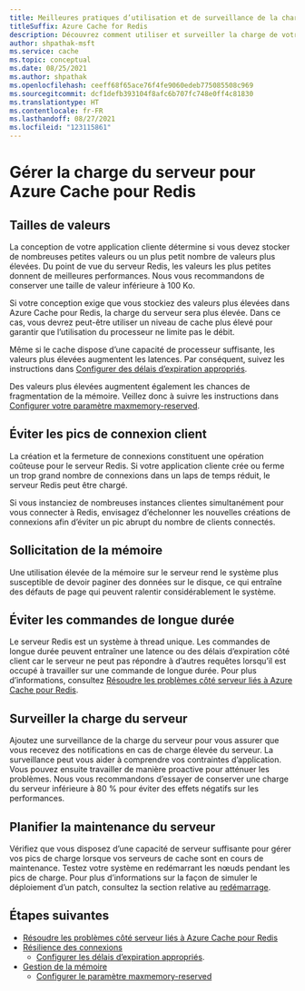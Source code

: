 ```yaml
---
title: Meilleures pratiques d’utilisation et de surveillance de la charge du serveur pour Azure Cache pour Redis
titleSuffix: Azure Cache for Redis
description: Découvrez comment utiliser et surveiller la charge de votre serveur pour Azure Cache pour Redis.
author: shpathak-msft
ms.service: cache
ms.topic: conceptual
ms.date: 08/25/2021
ms.author: shpathak
ms.openlocfilehash: ceeff68f65ace76f4fe9060edeb775085508c969
ms.sourcegitcommit: dcf1defb393104f8afc6b707fc748e0ff4c81830
ms.translationtype: HT
ms.contentlocale: fr-FR
ms.lasthandoff: 08/27/2021
ms.locfileid: "123115861"
---
```

# <a name="manage-server-load-for-azure-cache-for-redis"></a>Gérer la charge du serveur pour Azure Cache pour Redis

## <a name="value-sizes"></a>Tailles de valeurs

La conception de votre application cliente détermine si vous devez stocker de nombreuses petites valeurs ou un plus petit nombre de valeurs plus élevées. Du point de vue du serveur Redis, les valeurs les plus petites donnent de meilleures performances. Nous vous recommandons de conserver une taille de valeur inférieure à 100 Ko.

Si votre conception exige que vous stockiez des valeurs plus élevées dans Azure Cache pour Redis, la charge du serveur sera plus élevée. Dans ce cas, vous devrez peut-être utiliser un niveau de cache plus élevé pour garantir que l’utilisation du processeur ne limite pas le débit.

Même si le cache dispose d’une capacité de processeur suffisante, les valeurs plus élevées augmentent les latences. Par conséquent, suivez les instructions dans [ Configurer des délais d’expiration appropriés](cache-best-practices-connection.md#configure-appropriate-timeouts).

Des valeurs plus élevées augmentent également les chances de fragmentation de la mémoire. Veillez donc à suivre les instructions dans [Configurer votre paramètre maxmemory-reserved](cache-best-practices-memory-management.md#configure-your-maxmemory-reserved-setting).

## <a name="avoid-client-connection-spikes"></a>Éviter les pics de connexion client

La création et la fermeture de connexions constituent une opération coûteuse pour le serveur Redis. Si votre application cliente crée ou ferme un trop grand nombre de connexions dans un laps de temps réduit, le serveur Redis peut être chargé.

Si vous instanciez de nombreuses instances clientes simultanément pour vous connecter à Redis, envisagez d’échelonner les nouvelles créations de connexions afin d’éviter un pic abrupt du nombre de clients connectés.

## <a name="memory-pressure"></a>Sollicitation de la mémoire

Une utilisation élevée de la mémoire sur le serveur rend le système plus susceptible de devoir paginer des données sur le disque, ce qui entraîne des défauts de page qui peuvent ralentir considérablement le système.

## <a name="avoid-long-running-commands"></a>Éviter les commandes de longue durée

Le serveur Redis est un système à thread unique. Les commandes de longue durée peuvent entraîner une latence ou des délais d’expiration côté client car le serveur ne peut pas répondre à d’autres requêtes lorsqu’il est occupé à travailler sur une commande de longue durée. Pour plus d’informations, consultez [Résoudre les problèmes côté serveur liés à Azure Cache pour Redis](cache-troubleshoot-server.md).  

## <a name="monitor-server-load"></a>Surveiller la charge du serveur

Ajoutez une surveillance de la charge du serveur pour vous assurer que vous recevez des notifications en cas de charge élevée du serveur. La surveillance peut vous aider à comprendre vos contraintes d’application. Vous pouvez ensuite travailler de manière proactive pour atténuer les problèmes. Nous vous recommandons d’essayer de conserver une charge du serveur inférieure à 80 % pour éviter des effets négatifs sur les performances.

## <a name="plan-for-server-maintenance"></a>Planifier la maintenance du serveur

Vérifiez que vous disposez d’une capacité de serveur suffisante pour gérer vos pics de charge lorsque vos serveurs de cache sont en cours de maintenance. Testez votre système en redémarrant les nœuds pendant les pics de charge. Pour plus d’informations sur la façon de simuler le déploiement d’un patch, consultez la section relative au [redémarrage](cache-administration.md#reboot).

## <a name="next-steps"></a>Étapes suivantes

- [Résoudre les problèmes côté serveur liés à Azure Cache pour Redis](cache-troubleshoot-server.md)
- [Résilience des connexions](cache-best-practices-connection.md)
  - [Configurer les délais d’expiration appropriés](cache-best-practices-connection.md#configure-appropriate-timeouts).
- [Gestion de la mémoire](cache-best-practices-memory-management.md)
  - [Configurer le paramètre maxmemory-reserved](cache-best-practices-memory-management.md#configure-your-maxmemory-reserved-setting)
